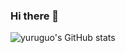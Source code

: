 ### Hi there 👋

<!--
**yuruguo/yuruguo** is a ✨ _special_ ✨ repository because its `README.md` (this file) appears on your GitHub profile.

Here are some ideas to get you started:

- 🔭 I’m currently working on ...
- 🌱 I’m currently learning ...
- 👯 I’m looking to collaborate on ...
- 🤔 I’m looking for help with ...
- 💬 Ask me about ...
- 📫 How to reach me: ...
- 😄 Pronouns: ...
- ⚡ Fun fact: ...

-->


![yuruguo's GitHub stats](https://github-readme-stats.vercel.app/api?username=yuruguo&include_all_commits=true&count_private=true&theme=cobalt)
